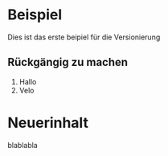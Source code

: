 # Beispiel
Dies ist das erste beipiel für die Versionierung

## Rückgängig zu machen

1. Hallo
2. Velo

# Neuerinhalt
blablabla
